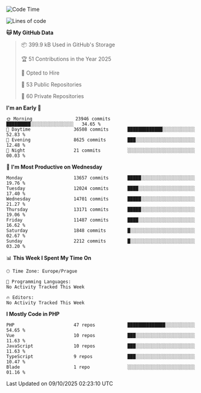 <!--START_SECTION:waka-->
![Code Time](http://img.shields.io/badge/Code%20Time-1%2C584%20hrs%203%20mins-blue)

![Lines of code](https://img.shields.io/badge/From%20Hello%20World%20I%27ve%20Written-19.6%20million%20lines%20of%20code-blue)

**🐱 My GitHub Data** 

> 📦 399.9 kB Used in GitHub's Storage 
 > 
> 🏆 51 Contributions in the Year 2025
 > 
> 💼 Opted to Hire
 > 
> 📜 53 Public Repositories 
 > 
> 🔑 60 Private Repositories 
 > 
**I'm an Early 🐤** 

```text
🌞 Morning                23946 commits       █████████░░░░░░░░░░░░░░░░   34.65 % 
🌆 Daytime                36508 commits       █████████████░░░░░░░░░░░░   52.83 % 
🌃 Evening                8625 commits        ███░░░░░░░░░░░░░░░░░░░░░░   12.48 % 
🌙 Night                  21 commits          ░░░░░░░░░░░░░░░░░░░░░░░░░   00.03 % 
```
📅 **I'm Most Productive on Wednesday** 

```text
Monday                   13657 commits       █████░░░░░░░░░░░░░░░░░░░░   19.76 % 
Tuesday                  12024 commits       ████░░░░░░░░░░░░░░░░░░░░░   17.40 % 
Wednesday                14701 commits       █████░░░░░░░░░░░░░░░░░░░░   21.27 % 
Thursday                 13171 commits       █████░░░░░░░░░░░░░░░░░░░░   19.06 % 
Friday                   11487 commits       ████░░░░░░░░░░░░░░░░░░░░░   16.62 % 
Saturday                 1848 commits        █░░░░░░░░░░░░░░░░░░░░░░░░   02.67 % 
Sunday                   2212 commits        █░░░░░░░░░░░░░░░░░░░░░░░░   03.20 % 
```


📊 **This Week I Spent My Time On** 

```text
🕑︎ Time Zone: Europe/Prague

💬 Programming Languages: 
No Activity Tracked This Week

🔥 Editors: 
No Activity Tracked This Week
```

**I Mostly Code in PHP** 

```text
PHP                      47 repos            ██████████████░░░░░░░░░░░   54.65 % 
Vue                      10 repos            ███░░░░░░░░░░░░░░░░░░░░░░   11.63 % 
JavaScript               10 repos            ███░░░░░░░░░░░░░░░░░░░░░░   11.63 % 
TypeScript               9 repos             ███░░░░░░░░░░░░░░░░░░░░░░   10.47 % 
Blade                    1 repo              ░░░░░░░░░░░░░░░░░░░░░░░░░   01.16 % 
```




 Last Updated on 09/10/2025 02:23:10 UTC
<!--END_SECTION:waka-->
<!--
**AlexKratky/AlexKratky** is a ✨ _special_ ✨ repository because its `README.md` (this file) appears on your GitHub profile.

Here are some ideas to get you started:

- 🔭 I’m currently working on ...
- 🌱 I’m currently learning ...
- 👯 I’m looking to collaborate on ...
- 🤔 I’m looking for help with ...
- 💬 Ask me about ...
- 📫 How to reach me: ...
- 😄 Pronouns: ...
- ⚡ Fun fact: ...
-->
